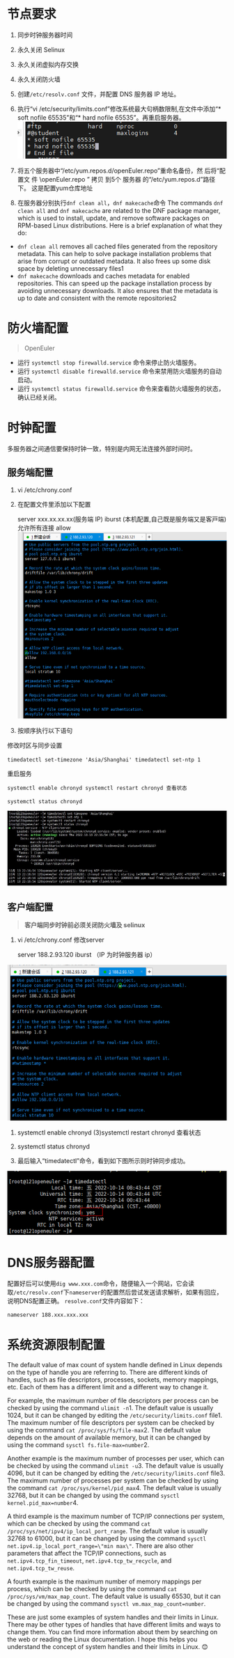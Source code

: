 # 节点要求

1. 同步时钟服务器时间
2. 永久关闭 Selinux
3. 永久关闭虚拟内存交换
4. 永久关闭防火墙
5. 创建`/etc/resolv.conf` 文件，并配置 DNS 服务器 IP 地址。
6. 执行“vi /etc/security/limits.conf”修改系统最大句柄数限制,在文件中添加“* soft nofile 65535”和“* hard nofile 65535”。再重启服务器。
![](../../attachments/Pasted%20image%2020230814163237.png)
7.  将五个服务器中“/etc/yum.repos.d/openEuler.repo”重命名备份，然 后将“配 置文 件 \openEuler.repo ” 拷贝 到5个 服务器 的“/etc/yum.repos.d”路径下。
这是配置yum仓库地址

8. 在服务器分别执行`dnf clean all`，`dnf makecache`命令
The commands `dnf clean all` and `dnf makecache` are related to the DNF package manager, which is used to install, update, and remove software packages on RPM-based Linux distributions. Here is a brief explanation of what they do:

- `dnf clean all` removes all cached files generated from the repository metadata. This can help to solve package installation problems that arise from corrupt or outdated metadata. It also frees up some disk space by deleting unnecessary files1
- `dnf makecache` downloads and caches metadata for enabled repositories. This can speed up the package installation process by avoiding unnecessary downloads. It also ensures that the metadata is up to date and consistent with the remote repositories2




# 防火墙配置

> OpenEuler

- 运行 `systemctl stop firewalld.service` 命令来停止防火墙服务。
- 运行 `systemctl disable firewalld.service` 命令来禁用防火墙服务的自动启动。
- 运行 `systemctl status firewalld.service` 命令来查看防火墙服务的状态，确认已经关闭。

# 时钟配置
多服务器之间通信要保持时钟一致，特别是内网无法连接外部时间时。
## 服务端配置

1. vi /etc/chrony.conf

2. 在配置文件里添加以下配置

   server xxx.xx.xx.xx(服务端 IP) iburst (本机配置,⾃⼰既是服务端⼜是客⼾端) 允许所有连接
   allow
![](../../attachments/Pasted%20image%2020230814155326.png)
3. 按顺序执行以下语句

修改时区与同步设置

`timedatectl set-timezone 'Asia/Shanghai' timedatectl set-ntp 1`

重启服务

`systemctl enable chronyd systemctl restart chronyd 查看状态`

`systemctl status chronyd`

![](../../attachments/Pasted%20image%2020230814155551.png)

## 客户端配置

> **客户端同步时钟前必须关闭防火墙及 selinux**

1. vi /etc/chrony.conf 修改server
    
    server 188.2.93.120 iburst （IP 为时钟服务器 ip）
    

![](../../attachments/Pasted%20image%2020230814155526.png)

1. systemctl enable chronyd (3)systemctl restart chronyd 查看状态
    
2. systemctl status chronyd
    
3. 最后输入“timedatectl”命令，看到如下图所示则时钟同步成功。

![](../../attachments/Pasted%20image%2020230814155516.png)



# DNS服务器配置

配置好后可以使用`dig www.xxx.com`命令，随便输入一个网站，它会读取`/etc/resolv.conf`下`nameserver`的配置然后尝试发送请求解析，如果有回应，说明DNS配置正确。
`resolve.conf`文件内容如下：

```sh
nameserver 188.xxx.xxx.xxx

```

# 系统资源限制配置

The default value of max count of system handle defined in Linux depends on the type of handle you are referring to. There are different kinds of handles, such as file descriptors, processes, sockets, memory mappings, etc. Each of them has a different limit and a different way to change it.

For example, the maximum number of file descriptors per process can be checked by using the command `ulimit -n`1. The default value is usually 1024, but it can be changed by editing the `/etc/security/limits.conf` file1. The maximum number of file descriptors per system can be checked by using the command `cat /proc/sys/fs/file-max`2. The default value depends on the amount of available memory, but it can be changed by using the command `sysctl fs.file-max=number`2.

Another example is the maximum number of processes per user, which can be checked by using the command `ulimit -u`3. The default value is usually 4096, but it can be changed by editing the `/etc/security/limits.conf` file3. The maximum number of processes per system can be checked by using the command `cat /proc/sys/kernel/pid_max`4. The default value is usually 32768, but it can be changed by using the command `sysctl kernel.pid_max=number`4.

A third example is the maximum number of TCP/IP connections per system, which can be checked by using the command `cat /proc/sys/net/ipv4/ip_local_port_range`. The default value is usually 32768 to 61000, but it can be changed by using the command `sysctl net.ipv4.ip_local_port_range=\"min max\"`. There are also other parameters that affect the TCP/IP connections, such as `net.ipv4.tcp_fin_timeout`, `net.ipv4.tcp_tw_recycle`, and `net.ipv4.tcp_tw_reuse`.

A fourth example is the maximum number of memory mappings per process, which can be checked by using the command `cat /proc/sys/vm/max_map_count`. The default value is usually 65530, but it can be changed by using the command `sysctl vm.max_map_count=number`.

These are just some examples of system handles and their limits in Linux. There may be other types of handles that have different limits and ways to change them. You can find more information about them by searching on the web or reading the Linux documentation. I hope this helps you understand the concept of system handles and their limits in Linux. 😊